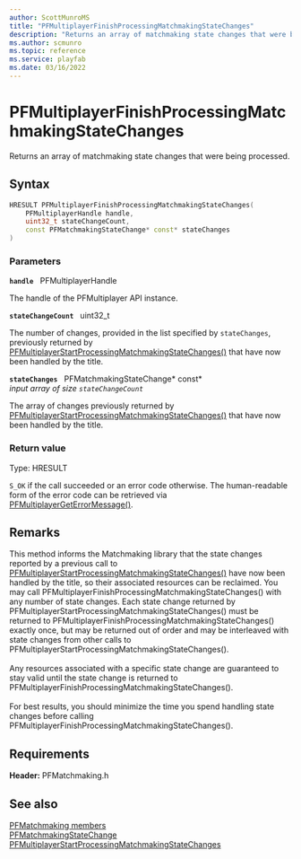 ```yaml
---
author: ScottMunroMS
title: "PFMultiplayerFinishProcessingMatchmakingStateChanges"
description: "Returns an array of matchmaking state changes that were being processed."
ms.author: scmunro
ms.topic: reference
ms.service: playfab
ms.date: 03/16/2022
---
```


# PFMultiplayerFinishProcessingMatchmakingStateChanges  

Returns an array of matchmaking state changes that were being processed.  

## Syntax  
  
```cpp
HRESULT PFMultiplayerFinishProcessingMatchmakingStateChanges(  
    PFMultiplayerHandle handle,  
    uint32_t stateChangeCount,  
    const PFMatchmakingStateChange* const* stateChanges  
)  
```  
  
### Parameters  
  
**`handle`** &nbsp; PFMultiplayerHandle  
  
The handle of the PFMultiplayer API instance.  
  
**`stateChangeCount`** &nbsp; uint32_t  
  
The number of changes, provided in the list specified by `stateChanges`, previously returned by [PFMultiplayerStartProcessingMatchmakingStateChanges()](pfmultiplayerstartprocessingmatchmakingstatechanges.md) that have now been handled by the title.  
  
**`stateChanges`** &nbsp; PFMatchmakingStateChange* const*  
*input array of size `stateChangeCount`*  
  
The array of changes previously returned by [PFMultiplayerStartProcessingMatchmakingStateChanges()](pfmultiplayerstartprocessingmatchmakingstatechanges.md) that have now been handled by the title.  
  
  
### Return value
Type: HRESULT
  
```S_OK``` if the call succeeded or an error code otherwise. The human-readable form of the error code can be retrieved via [PFMultiplayerGetErrorMessage()](../../pfmultiplayer/functions/pfmultiplayergeterrormessage.md).
  
## Remarks  
  
This method informs the Matchmaking library that the state changes reported by a previous call to [PFMultiplayerStartProcessingMatchmakingStateChanges()](pfmultiplayerstartprocessingmatchmakingstatechanges.md) have now been handled by the title, so their associated resources can be reclaimed. You may call PFMultiplayerFinishProcessingMatchmakingStateChanges() with any number of state changes. Each state change returned by PFMultiplayerStartProcessingMatchmakingStateChanges() must be returned to PFMultiplayerFinishProcessingMatchmakingStateChanges() exactly once, but may be returned out of order and may be interleaved with state changes from other calls to PFMultiplayerStartProcessingMatchmakingStateChanges(). <br /><br /> Any resources associated with a specific state change are guaranteed to stay valid until the state change is returned to PFMultiplayerFinishProcessingMatchmakingStateChanges().   <br /><br /> For best results, you should minimize the time you spend handling state changes before calling PFMultiplayerFinishProcessingMatchmakingStateChanges().
  
## Requirements  
  
**Header:** PFMatchmaking.h
  
## See also  
[PFMatchmaking members](../pfmatchmaking_members.md)  
[PFMatchmakingStateChange](../structs/pfmatchmakingstatechange.md)  
[PFMultiplayerStartProcessingMatchmakingStateChanges](pfmultiplayerstartprocessingmatchmakingstatechanges.md)
  
  
